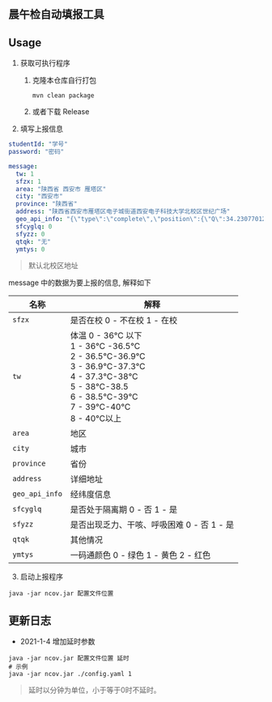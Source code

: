 晨午检自动填报工具
-----

## Usage

1. 获取可执行程序
   
   1. 克隆本仓库自行打包
   
      ```shell
      mvn clean package
      ```
   
   2. 或者下载 Release
   
2. 填写上报信息

```yaml
studentId: "学号"
password: "密码"

message:
  tw: 1
  sfzx: 1
  area: "陕西省 西安市 雁塔区"
  city: "西安市"
  province: "陕西省"
  address: "陕西省西安市雁塔区电子城街道西安电子科技大学北校区世纪广场"
  geo_api_info: "{\"type\":\"complete\",\"position\":{\"Q\":34.230770128039,\"R\":108.91731526692797,\"lng\":108.917315,\"lat\":34.23077},\"location_type\":\"html5\",\"message\":\"Get ipLocation failed.Get geolocation success.Convert Success.Get address success.\",\"accuracy\":57,\"isConverted\":true,\"status\":1,\"addressComponent\":{\"citycode\":\"029\",\"adcode\":\"610113\",\"businessAreas\":[],\"neighborhoodType\":\"\",\"neighborhood\":\"\",\"building\":\"\",\"buildingType\":\"\",\"street\":\"太白南路\",\"streetNumber\":\"2号\",\"country\":\"中国\",\"province\":\"陕西省\",\"city\":\"西安市\",\"district\":\"雁塔区\",\"township\":\"电子城街道\"},\"formattedAddress\":\"陕西省西安市雁塔区电子城街道西安电子科技大学北校区世纪广场\",\"roads\":[],\"crosses\":[],\"pois\":[],\"info\":\"SUCCESS\"}"
  sfcyglq: 0
  sfyzz: 0
  qtqk: "无"
  ymtys: 0
```

> 默认北校区地址

message 中的数据为要上报的信息, 解释如下

| 名称           | 解释                                                         |
| -------------- | ------------------------------------------------------------ |
| `sfzx`         | 是否在校 0 - 不在校 1 - 在校                                 |
| `tw`           | 体温 0 - 36℃ 以下 <br>1 - 36℃ -36.5℃ <br/>2 - 36.5℃-36.9℃ <br/>3 -  36.9℃-37.3℃ <br/>4 -  37.3℃-38℃  <br/>5 -  38℃-38.5 <br/>6 - 38.5℃-39℃ <br/>7 -  39℃-40℃ <br/>8 -  40℃以上 |
| `area`         | 地区                                                         |
| `city`         | 城市                                                         |
| `province`     | 省份                                                         |
| `address`      | 详细地址                                                     |
| `geo_api_info` | 经纬度信息                                                   |
| `sfcyglq`      | 是否处于隔离期 0 - 否 1 - 是                                 |
| `sfyzz`        | 是否出现乏力、干咳、呼吸困难  0 - 否  1 - 是                 |
| `qtqk`         | 其他情况                                                     |
| `ymtys`        | 一码通颜色 0 - 绿色 1 - 黄色 2 - 红色                        |

3. 启动上报程序

```shell
java -jar ncov.jar 配置文件位置
```





## 更新日志

* 2021-1-4 增加延时参数

```shell
java -jar ncov.jar 配置文件位置 延时
# 示例
java -jar ncov.jar ./config.yaml 1
```

> 延时以分钟为单位，小于等于0时不延时。